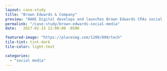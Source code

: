 ```yaml
---
layout: case-study
title: "Brown Edwards & Company"
preview: "RAKE Digital develops and launches Brown Edwards CPAs social media program."
permalink: "/case-study/brown-edwards-social-media"
date:   2017-02-15 12:00:00 -0500

featured-image: "https://placeimg.com/1200/800/tech"
tile-tint: tint-dark
tile-color: light-text

categories:
  - "social media"
---
```

